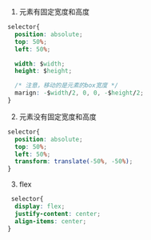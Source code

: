 1. 元素有固定宽度和高度
  ```css
  selector{
    position: absolute;
    top: 50%;
    left: 50%;

    width: $width;
    height: $height;

    /* 注意，移动的是元素的box宽度 */
    marign: -$width/2, 0, 0, -$height/2;
  }
  ```

2. 元素没有固定宽度和高度
  ```css
  selector{
    position: absolute;
    top: 50%;
    left: 50%;
    transform: translate(-50%, -50%);
  }
  ```

3. flex
  ```css
   selector{
    display: flex;
    justify-content: center;
    align-items: center;
  }
  ```